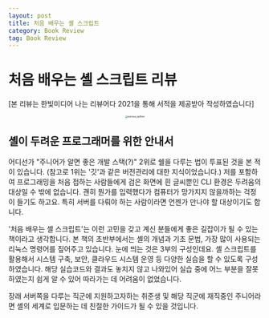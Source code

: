 ```yaml
---
layout: post
title: 처음 배우는 셸 스크립트
category: Book Review
tag: Book Review
---
```


 

# 처음 배우는 셸 스크립트 리뷰

[본 리뷰는 한빛미디어 나는 리뷰어다 2021을 통해 서적을 제공받아 작성하였습니다]

<p align="center"><img src="https://image.aladin.co.kr/Community/paper/2021/0321/pimg_7235241502883557.jpg" alt="serious_python" style="zoom: 33%;" /></p>



## 셸이 두려운 프로그래머를 위한 안내서

어디선가 "주니어가 알면 좋은 개발 스택(?)" 2위로 쉘을 다루는 법이 투표된 것을 본 적이 있습니다. (참고로 1위는 '깃'과 같은 버전관리에 대한 지식이었습니다.) 저를 포함하여 프로그래밍을 처음 접하는 사람들에게 검은 화면에 흰 글씨뿐인 CLI 환경은 두려움의 대상일 수 밖에 없습니다. 괜히 뭔가를 입력했다가 컴퓨터가 망가지지 않을까하는 걱정이 들기도 하고요. 특히 서버를 다뤄야 하는 사람이라면 언젠가 만나야 할 대상이기도 합니다.



'처음 배우는 셸 스크립트'는 이런 고민을 갖고 계신 분들에게 좋은 길잡이가 될 수 있는 책이라고 생각합니다. 본 책의 초반부에서는 셸의 개념과 기초 문법, 가장 많이 사용되는 리눅스 명령어를 짚어주고 있습니다. 눈에 띄는 것은 3부의 구성인데요. 셸 스크립트를 활용해서 시스템 구축, 보안, 클라우드 시스템 운영 등 다양한 실습을 할 수 있도록 구성하였습니다. 해당 실습코드와 결과도 놓치지 않고 나와있어 실습 중에 어느 부분을 잘못하였는지 쉽게 알 수 있어 따라가는 데 어려움이 없었습니다.



장래 서버쪽을 다루는 직군에 지원하고자하는 취준생 및 해당 직군에 재직중인 주니어라면 셸의 세계로 입문하는 데 친절한 가이드가 될 수 있을 것입니다.